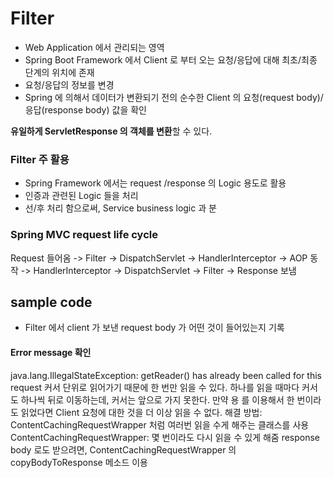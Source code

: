 # Filter
- Web Application 에서 관리되는 영역
- Spring Boot Framework 에서 Client 로 부터 오는 요청/응답에 대해 최초/최종 단계의 위치에 존재
- 요청/응답의 정보를 변경
- Spring 에 의해서 데이터가 변환되기 전의 순수한 Client 의 요청(request body)/응답(response body) 값을 확인

**유일하게 ServletResponse 의 객체를 변환**할 수 있다.

### Filter 주 활용
- Spring Framework 에서는 request /response 의 Logic 용도로 활용
- 인증과 관련된 Logic 들을 처리
- 선/후 처리 함으로써, Service business logic 과 분 

### Spring MVC request life cycle
Request 들어옴 -> Filter -> DispatchServlet -> HandlerInterceptor -> AOP 동작 -> HandlerInterceptor -> DispatchServlet -> Filter -> Response 보냄

## sample code
- Filter 에서 client 가 보낸 request body 가 어떤 것이 들어있는지 기록

#### Error message 확인
java.lang.IllegalStateException: getReader() has already been called for this request
커서 단위로 읽어가기 때문에 한 번만 읽을 수 있다. 하나를 읽을 때마다 커서도 하나씩 뒤로 이동하는데, 커서는 앞으로 가지 못한다.
만약 용 를 이용해서 한 번이라도 읽었다면 Client 요청에 대한 것을 더 이상 읽을 수 없다.
해결 방법: ContentCachingRequestWrapper 처럼 여러번 읽을 수게 해주는 클래스를 사용
ContentCachingRequestWrapper: 몇 번이라도 다시 읽을 수 있게 해줌
response body 로도 받으려면, ContentCachingRequestWrapper 의 copyBodyToResponse 메소드 이용
